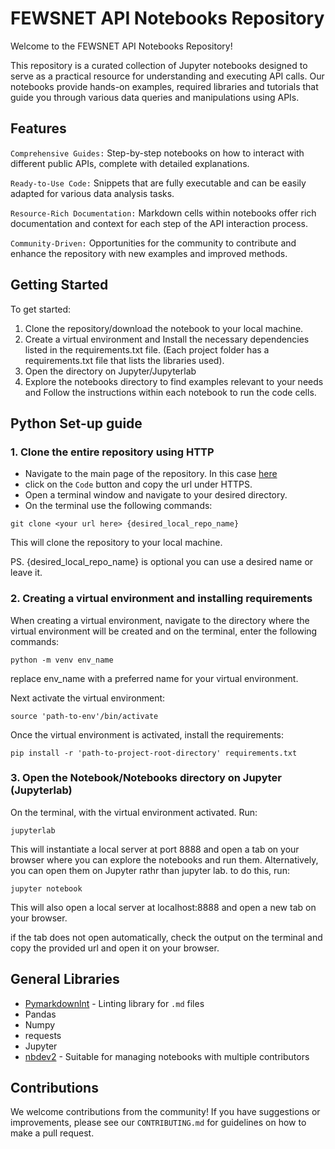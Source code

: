 
# FEWSNET API Notebooks Repository

Welcome to the FEWSNET API Notebooks Repository!

This repository is a curated collection of Jupyter notebooks
designed to serve as a practical resource for understanding
and executing API calls. Our notebooks provide hands-on
examples, required libraries and tutorials that guide you through
various data queries and manipulations using APIs.

## Features

`Comprehensive Guides:` Step-by-step notebooks on how to
interact with different public APIs, complete with detailed explanations.

`Ready-to-Use Code:` Snippets that are fully executable and can
be easily adapted for various data analysis tasks.

`Resource-Rich Documentation:` Markdown cells within notebooks
offer rich documentation and context for each step of the API interaction process.

`Community-Driven:` Opportunities for the community to contribute and
enhance the repository with new examples and improved methods.

## Getting Started

To get started:

1. Clone the repository/download the notebook to your local machine.
2. Create a virtual environment and Install the necessary dependencies
listed in the requirements.txt file. (Each project folder has a requirements.txt
file that lists the libraries used).
3. Open the directory on Jupyter/Jupyterlab
4. Explore the notebooks directory to find examples relevant to
your needs and Follow the instructions within each notebook to run the code cells.

## Python Set-up guide

### 1. Clone the entire repository using HTTP

- Navigate to the main page of the repository. In this case
[here](https://github.com/FEWS-NET/data-notebook-hub)
- click on the `Code` button and copy the url under HTTPS.
- Open a terminal window and navigate to your desired directory.
- On the terminal use the following commands:

```text
git clone <your url here> {desired_local_repo_name}
```

This will clone the repository to your local machine.

PS. {desired_local_repo_name}
is optional you can use a desired name or leave it.

### 2. Creating a virtual environment and installing requirements

When creating a virtual environment, navigate to the directory where the virtual environment
will be created and on the terminal, enter the following commands:

```text
python -m venv env_name
```

replace env_name with a preferred name for your virtual environment.

Next activate the virtual environment:

```text
source 'path-to-env'/bin/activate
```

Once the virtual environment is activated, install the requirements:

```text
pip install -r 'path-to-project-root-directory' requirements.txt
```

### 3. Open the Notebook/Notebooks directory on Jupyter (Jupyterlab)

On the terminal, with the  virtual environment activated. Run:

```text
jupyterlab 
```

This will instantiate a local server at port 8888 and open a tab on 
your browser where you can explore the notebooks and run them.
Alternatively, you can open them on Jupyter rathr than jupyter lab. to do this, run:

```text
jupyter notebook
```

This will also open a local server at localhost:8888 and open a new tab on your browser.

if the tab does not open automatically, check the output on the terminal and
copy the provided url and open it on your browser.

## General Libraries

- [Pymarkdownlnt](https://pypi.org/project/pymarkdownlnt/) - Linting library for
`.md` files
- Pandas
- Numpy
- requests
- Jupyter
- [nbdev2](https://www.fast.ai/posts/2022-08-25-jupyter-git.html) - Suitable for managing notebooks with multiple contributors

## Contributions

We welcome contributions from the community! If you have suggestions or
improvements, please see our `CONTRIBUTING.md` for guidelines on
how to make a pull request.
